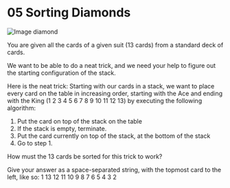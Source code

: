 # 05 Sorting Diamonds

![Image diamond](https://upload.wikimedia.org/wikipedia/commons/d/d3/Playing_card_diamond_A.svg)

You are given all the cards of a given suit (13 cards) from a standard
deck of cards.

We want to be able to do a neat trick, and we need your help to figure
out the starting configuration of the stack.

Here is the neat trick: Starting with our cards in a stack, we want to
place every card on the table in increasing order, starting with the Ace
and ending with the King (1 2 3 4 5 6 7 8 9 10 11 12 13) by executing
the following algorithm:

1. Put the card on top of the stack on the table
2. If the stack is empty, terminate.
3. Put the card currently on top of the stack, at the bottom of the stack
4. Go to step 1.

How must the 13 cards be sorted for this trick to work?

Give your answer as a space-separated string, with the topmost card to the left, like so:
         1 13 12 11 10 9 8 7 6 5 4 3 2
